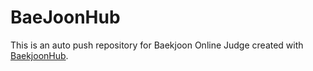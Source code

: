 # BaeJoonHub
This is an auto push repository for Baekjoon Online Judge created with [BaekjoonHub](https://github.com/BaekjoonHub/BaekjoonHub).
